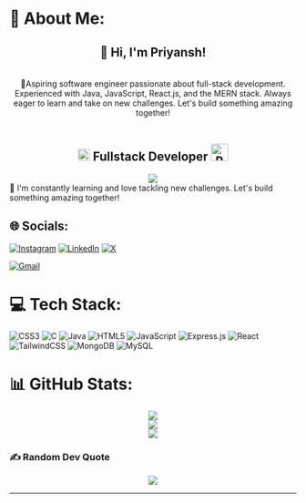 # 💫 About Me:
<div align="center">
<h2>👋 Hi, I'm Priyansh!</h2><br>🚀Aspiring software engineer passionate about full-stack development. Experienced with Java, JavaScript, React.js, and the MERN stack. Always eager to learn and take on new challenges. Let's build something amazing together!<br><br>
  
</div>

<h2 align="center">
  <img src="https://visitcount.itsvg.in/api?id=priyanshtan&icon=0&color=0" alt="Profile Views" style="height:21px;">
  Fullstack Developer
  <a href="https://illustrious-longma-e68849.netlify.app/">
    <img src="https://img.shields.io/badge/Portfolio-%23000000.svg?style=for-the-badge&logo=firefox&logoColor=#FF7139" alt="Portfolio" style="height:30px;">
  </a>
</h2>
<div align="center">
  <img src="https://i.giphy.com/media/v1.Y2lkPTc5MGI3NjExb3R3bXl4a3d0dG8wbGlpZ3dwaXN5aDhicmRlcnlsNHkza2xraHg0dCZlcD12MV9pbnRlcm5hbF9naWZfYnlfaWQmY3Q9Zw/4Ev0Ari2Nd9io/giphy.gif">
</div>
🌱 I'm constantly learning and love tackling new challenges. Let's build something amazing together!


## 🌐 Socials:
[![Instagram](https://img.shields.io/badge/Instagram-%23E4405F.svg?logo=Instagram&logoColor=white)](https://www.instagram.com/tanwar.9998/) [![LinkedIn](https://img.shields.io/badge/LinkedIn-%230077B5.svg?logo=linkedin&logoColor=white)](https://www.linkedin.com/in/priyansh-tanwar-03783217a/) [![X](https://img.shields.io/badge/X-black.svg?logo=X&logoColor=white)](https://x.com/Priyansh_1909)

<a href="mailto:abhinandandaksh@gmail.com">
    <img src="https://img.shields.io/badge/Gmail-EA4335.svg?style=for-the-badge&logo=Gmail&logoColor=white" alt="Gmail" style="height:">
  </a>

# 💻 Tech Stack:
![CSS3](https://img.shields.io/badge/css3-%231572B6.svg?style=for-the-badge&logo=css3&logoColor=white) ![C](https://img.shields.io/badge/c-%2300599C.svg?style=for-the-badge&logo=c&logoColor=white) ![Java](https://img.shields.io/badge/java-%23ED8B00.svg?style=for-the-badge&logo=openjdk&logoColor=white) ![HTML5](https://img.shields.io/badge/html5-%23E34F26.svg?style=for-the-badge&logo=html5&logoColor=white) ![JavaScript](https://img.shields.io/badge/javascript-%23323330.svg?style=for-the-badge&logo=javascript&logoColor=%23F7DF1E) ![Express.js](https://img.shields.io/badge/express.js-%23404d59.svg?style=for-the-badge&logo=express&logoColor=%2361DAFB) ![React](https://img.shields.io/badge/react-%2320232a.svg?style=for-the-badge&logo=react&logoColor=%2361DAFB) ![TailwindCSS](https://img.shields.io/badge/tailwindcss-%2338B2AC.svg?style=for-the-badge&logo=tailwind-css&logoColor=white) ![MongoDB](https://img.shields.io/badge/MongoDB-%234ea94b.svg?style=for-the-badge&logo=mongodb&logoColor=white) ![MySQL](https://img.shields.io/badge/mysql-4479A1.svg?style=for-the-badge&logo=mysql&logoColor=white)
# 📊 GitHub Stats:
<div align="center">
  
![](https://github-readme-stats.vercel.app/api?username=priyanshtan&theme=dark&hide_border=false&include_all_commits=false&count_private=false)<br/>
![](https://github-readme-streak-stats.herokuapp.com/?user=priyanshtan&theme=dark&hide_border=false)<br/>
![](https://github-readme-stats.vercel.app/api/top-langs/?username=priyanshtan&theme=dark&hide_border=false&include_all_commits=false&count_private=false&layout=compact)
  
</div>


### ✍️ Random Dev Quote
<div align="center">
  
![](https://quotes-github-readme.vercel.app/api?type=horizontal&theme=radical)
  
</div>


---
